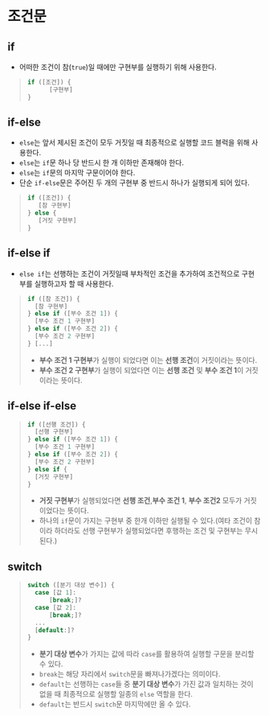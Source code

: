 # 조건문
## if
- 어떠한 조건이 참(`true`)일 때에만 구현부를 실행하기 위해 사용한다.
>```javascript
> if ([조건]) {
>       [구현부]
> }
>```
## if-else
- `else`는 앞서 제시된 조건이 모두 거짓일 때 최종적으로  실행할 코드 블럭을 위해 사용한다.
- `else`는 `if`문 하나 당 반드시 한 개 이하만 존재해야 한다.
- `else`는 `if`문의 마지막 구문이어야 한다.
- 단순 `if-else`문은 주어진 두 개의 구현부 중 반드시 하나가 실행되게 되어 있다.
>```javascript
> if ([조건]) {
>    [참 구현부]
> } else {
>    [거짓 구현부]
> }
## if-else if
- `else if`는 선행하는 조건이 거짓일때 부차적인 조건을 추가하여 조건적으로 구현부를 실행하고자 할 때 사용한다.
>```javascript
> if ([참 조건]) {
>   [참 구현부]
> } else if ([부수 조건 1]) {
>   [부수 조건 1 구현부]
> } else if ([부수 조건 2]) {
>   [부수 조건 2 구현부]
> } [...]
>```
>- **부수 조건 1 구현부**가 실행이 되었다면 이는 **선행 조건**이 거짓이라는 뜻이다.
>- **부수 조건 2 구현부**가 실행이 되었다면 이는 **선행 조건** 및 **부수 조건 1**이 거짓이라는 뜻이다.
## if-else if-else
>```javascript
> if ([선행 조건]) {
>   [선행 구현부]
> } else if ([부수 조건 1]) {
>   [부수 조건 1 구현부]
> } else if ([부수 조건 2]) {
>   [부수 조건 2 구현부]
> } else if {
>   [거짓 구현부]
> }
>```
>- **거짓 구현부**가 실행되었다면 **선행 조건**,**부수 조건 1**, **부수 조건2** 모두가 거짓이었다는 뜻이다.
>- 하나의 `if`문이 가지는 구현부 중 한개 이하만 실행될 수 있다.(여타 조건이 참이라 하더라도 선행 구현부가 실행되었다면 후행하는 조건 및 구현부는 무시된다.)
## switch
>```javascript
> switch ([분기 대상 변수]) {
>   case [값 1]:
>       [break;]?
>   case [값 2]:
>       [break;]?
>   ...
>   [default:]?
> }
>```
>- **분기 대상 변수**가 가지는 값에 따라 `case`를 활용하여 실행할 구문을 분리할 수 있다.
>- `break`는 해당 자리에서 `switch`문을 빠져나가겠다는 의미이다.
>- `default`는 선행하는 `case`들 중 **분기 대상 변수**가 가진 값과 일치하는 것이 없을 때 최종적으로 실행할 일종의 `else` 역할을 한다.
>- `default`는 반드시 `switch`문 마지막에만 올 수 있다.